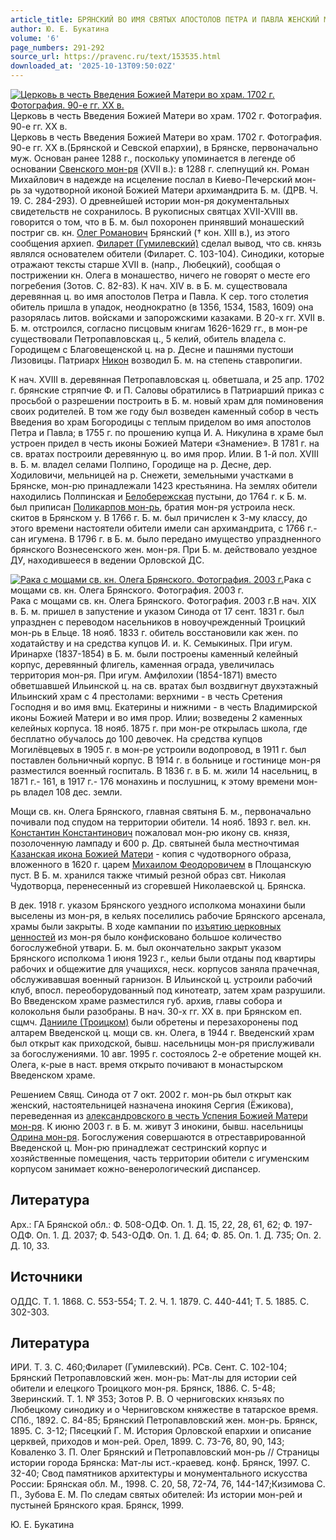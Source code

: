 ```yaml
---
article_title: БРЯНСКИЙ ВО ИМЯ СВЯТЫХ АПОСТОЛОВ ПЕТРА И ПАВЛА ЖЕНСКИЙ МОНАСТЫРЬ
author: Ю. Е. Букатина
volume: '6'
page_numbers: 291-292
source_url: https://pravenc.ru/text/153535.html
downloaded_at: '2025-10-13T09:50:02Z'
---
```


[![Церковь в честь Введения Божией Матери во храм. 1702 г. Фотография. 90-е гг. ХХ в.](https://pravenc.ru/data/488/461/1234/i200.jpg "Кликните для увеличения картинки")](https://pravenc.ru/data/488/461/1234/i400.jpg)Церковь в честь Введения Божией Матери во храм. 1702 г. Фотография. 90-е гг. ХХ в.  
Церковь в честь Введения Божией Матери во храм. 1702 г. Фотография. 90-е гг. ХХ в.(Брянской и Севской епархии), в Брянске, первоначально муж. Основан ранее 1288 г., поскольку упоминается в легенде об основании [Свенского мон-ря](<https://pravenc.ru/text/Свенского мон-ря.html>) (XVII в.): в 1288 г. слепнущий кн. Роман Михайлович в надежде на исцеление послал в Киево-Печерский мон-рь за чудотворной иконой Божией Матери архимандрита Б. м. (ДРВ. Ч. 19. С. 284-293). О древнейшей истории мон-ря документальных свидетельств не сохранилось. В рукописных святцах XVII-XVIII вв. говорится о том, что в Б. м. был похоронен принявший монашеский постриг св. кн. [Олег Романович](<https://pravenc.ru/text/Олег Романович.html>) Брянский († кон. XIII в.), из этого сообщения архиеп. [Филарет (Гумилевский)](<https://pravenc.ru/text/Филарет (Гумилевский).html>) сделал вывод, что св. князь являлся основателем обители (Филарет. С. 103-104). Синодики, которые отражают тексты старше XVII в. (напр., Любецкий), сообщая о пострижении кн. Олега в монашество, ничего не говорят о месте его погребения (Зотов. С. 82-83). К нач. XIV в. в Б. м. существовала деревянная ц. во имя апостолов Петра и Павла. К сер. того столетия обитель пришла в упадок, неоднократно (в 1356, 1534, 1583, 1609) она разорялась литов. войсками и запорожскими казаками. В 20-х гг. XVII в. Б. м. отстроился, согласно писцовым книгам 1626-1629 гг., в мон-ре существовали Петропавловская ц., 5 келий, обитель владела с. Городищем с Благовещенской ц. на р. Десне и пашнями пустоши Лизовицы. Патриарх [Никон](https://pravenc.ru/text/Никон.html) возводил Б. м. на степень ставропигии.

К нач. XVIII в. деревянная Петропавловская ц. обветшала, и 25 апр. 1702 г. брянские стряпчие Ф. и П. Саловы обратились в Патриарший приказ с просьбой о разрешении построить в Б. м. новый храм для поминовения своих родителей. В том же году был возведен каменный собор в честь Введения во храм Богородицы с теплым приделом во имя апостолов Петра и Павла; в 1755 г. по прошению купца И. А. Никулина в храме был устроен придел в честь иконы Божией Матери «Знамение». В 1781 г. на св. вратах построили деревянную ц. во имя прор. Илии. В 1-й пол. XVIII в. Б. м. владел селами Полпино, Городище на р. Десне, дер. Ходиловичи, мельницей на р. Снежети, земельными участками в Брянске, мон-рю принадлежали 1423 крестьянина. На землях обители находились Полпинская и [Белобережская](https://pravenc.ru/text/Белобережская.html) пустыни, до 1764 г. к Б. м. был приписан [Поликарпов мон-рь](<https://pravenc.ru/text/Поликарпов мон-рь.html>), братия мон-ря устроила неск. скитов в Брянском у. В 1766 г. Б. м. был причислен к 3-му классу, до этого времени настоятели обители имели сан архимандрита, с 1766 г.- сан игумена. В 1796 г. в Б. м. было передано имущество упраздненного брянского Вознесенского жен. мон-ря. При Б. м. действовало уездное ДУ, находившееся в ведении Орловской ДС.

[![Рака с мощами св. кн. Олега Брянского. Фотография. 2003 г.](https://pravenc.ru/data/845/460/1234/i200.jpg "Кликните для увеличения картинки")](https://pravenc.ru/data/845/460/1234/i400.jpg)Рака с мощами св. кн. Олега Брянского. Фотография. 2003 г.  
Рака с мощами св. кн. Олега Брянского. Фотография. 2003 г.В нач. XIX в. Б. м. пришел в запустение и указом Синода от 17 сент. 1831 г. был упразднен с переводом насельников в новоучрежденный Троицкий мон-рь в Ельце. 18 нояб. 1833 г. обитель восстановили как жен. по ходатайству и на средства купцов И. и. К. Семыкиных. При игум. Иринархе (1837-1854) в Б. м. были построены каменный келейный корпус, деревянный флигель, каменная ограда, увеличилась территория мон-ря. При игум. Амфилохии (1854-1871) вместо обветшавшей Ильинской ц. на св. вратах был воздвигнут двухэтажный Ильинский храм с 4 престолами: верхними - в честь Сретения Господня и во имя вмц. Екатерины и нижними - в честь Владимирской иконы Божией Матери и во имя прор. Илии; возведены 2 каменных келейных корпуса. 18 нояб. 1875 г. при мон-ре открылась школа, где бесплатно обучалось до 100 девочек. На средства купцов Могилёвцевых в 1905 г. в мон-ре устроили водопровод, в 1911 г. был поставлен больничный корпус. В 1914 г. в больнице и гостинице мон-ря разместился военный госпиталь. В 1836 г. в Б. м. жили 14 насельниц, в 1871 г.- 161, в 1917 г.- 176 монахинь и послушниц, к этому времени мон-рь владел 108 дес. земли.

Мощи св. кн. Олега Брянского, главная святыня Б. м., первоначально почивали под спудом на территории обители. 14 нояб. 1893 г. вел. кн. [Константин Константинович](<https://pravenc.ru/text/Константин Константинович.html>) пожаловал мон-рю икону св. князя, позолоченную лампаду и 600 р. Др. святыней была местночтимая [Казанская икона Божией Матери](<https://pravenc.ru/text/Казанская икона Божией Матери.html>) - копия с чудотворного образа, вложенного в 1620 г. царем [Михаилом Феодоровичем](<https://pravenc.ru/text/Михаил Феодорович.html>) в Площанскую пуст. В Б. м. хранился также чтимый резной образ свт. Николая Чудотворца, перенесенный из сгоревшей Николаевской ц. Брянска.

В дек. 1918 г. указом Брянского уездного исполкома монахини были выселены из мон-ря, в кельях поселились рабочие Брянского арсенала, храмы были закрыты. В ходе кампании по [изъятию церковных ценностей](<https://pravenc.ru/text/ИЗЪЯТИЕ ЦЕРКОВНЫХ ЦЕННОСТЕЙ.html>) из мон-ря было конфисковано большое количество богослужебной утвари. Б. м. был окончательно закрыт указом Брянского исполкома 1 июня 1923 г., кельи были отданы под квартиры рабочих и общежитие для учащихся, неск. корпусов заняла прачечная, обслуживавшая военный гарнизон. В Ильинской ц. устроили рабочий клуб, впосл. переоборудованный под кинотеатр, затем храм разрушили. Во Введенском храме разместился губ. архив, главы собора и колокольня были разобраны. В нач. 30-х гг. XX в. при Брянском еп. сщмч. [Данииле (Троицком)](<https://pravenc.ru/text/Данииле (Троицком).html>) были обретены и перезахоронены под алтарем Введенской ц. мощи св. кн. Олега, в 1944 г. Введенский храм был открыт как приходской, бывш. насельницы мон-ря прислуживали за богослужениями. 10 авг. 1995 г. состоялось 2-е обретение мощей кн. Олега, к-рые в наст. время открыто почивают в монастырском Введенском храме.

Решением Свящ. Синода от 7 окт. 2002 г. мон-рь был открыт как женский, настоятельницей назначена инокиня Сергия (Ёжикова), переведенная из [александровского в честь Успения Божией Матери мон-ря](<https://pravenc.ru/text/АЛЕКСАНДРОВСКИЙ В ЧЕСТЬ УСПЕНИЯ БОЖИЕЙ МАТЕРИ ЖЕНСКИЙ МОНАСТЫРЬ.html>). К июню 2003 г. в Б. м. живут 3 инокини, бывш. насельницы [Одрина мон-ря](<https://pravenc.ru/text/Одрина мон-ря.html>). Богослужения совершаются в отреставрированной Введенской ц. Мон-рю принадлежат сестринский корпус и хозяйственные помещения, часть территории обители с игуменским корпусом занимает кожно-венерологический диспансер.

## Литература

Арх.: ГА Брянской обл.: Ф. 508-ОДФ. Оп. 1. Д. 15, 22, 28, 61, 62; Ф. 197-ОДФ. Оп. 1. Д. 2037; Ф. 543-ОДФ. Оп. 1. Д. 64; Ф. 85. Оп. 1. Д. 735; Оп. 2. Д. 10, 33.

## Источники

ОДДС. Т. 1. 1868. С. 553-554; Т. 2. Ч. 1. 1879. С. 440-441; Т. 5. 1885. С. 302-303.

## Литература

ИРИ. Т. 3. С. 460;Филарет (Гумилевский). РСв. Сент. С. 102-104; Брянский Петропавловский жен. мон-рь: Мат-лы для истории сей обители и елецкого Троицкого мон-ря. Брянск, 1886. С. 5-48; Зверинский. Т. 1. № 353; Зотов Р. В. О черниговских князьях по Любецкому синодику и о Черниговском княжестве в татарское время. СПб., 1892. С. 84-85; Брянский Петропавловский жен. мон-рь. Брянск, 1895. С. 3-12; Пясецкий Г. М. История Орловской епархии и описание церквей, приходов и мон-рей. Орел, 1899. С. 73-76, 80, 90, 143; Коваленко З. П. Олег Брянский и Петропавловский мон-рь // Страницы истории города Брянска: Мат-лы ист.-краевед. конф. Брянск, 1997. С. 32-40; Свод памятников архитектуры и монументального искусства России: Брянская обл. М., 1998. С. 20, 58, 72-74, 76, 144-147;Кизимова С. П., Зубова Е. М. По следам святых обителей: Из истории мон-рей и пустыней Брянского края. Брянск, 1999.

Ю. Е. Букатина
